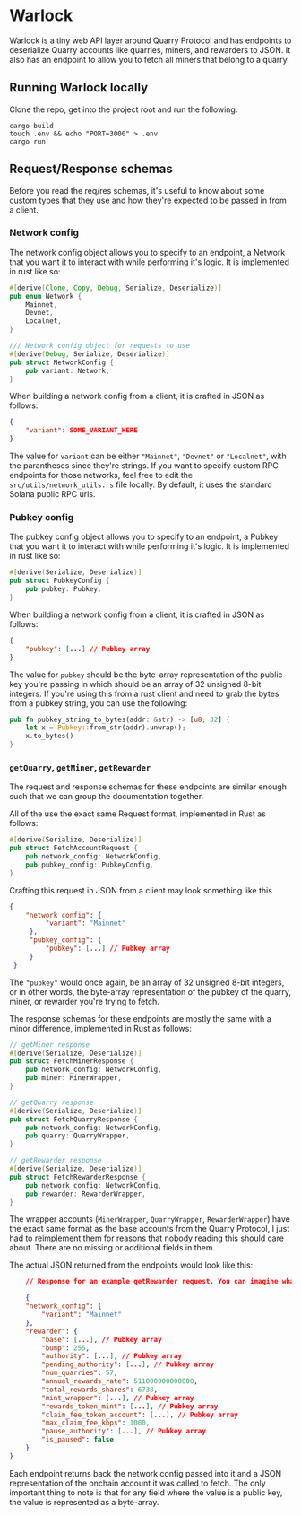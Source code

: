 # Warlock

Warlock is a tiny web API layer around Quarry Protocol and has endpoints to deserialize Quarry accounts like quarries, miners, and rewarders to JSON. It also has an endpoint to allow you to fetch all miners that belong to a quarry.

## Running Warlock locally

Clone the repo, get into the project root and run the following.

```
cargo build
touch .env && echo "PORT=3000" > .env
cargo run
```

## Request/Response schemas

Before you read the req/res schemas, it's useful to know about some custom types that they use and how they're expected to be passed in from a client.

### Network config

The network config object allows you to specify to an endpoint, a Network that you want it to interact with while performing it's logic. It is implemented in rust like so:

```rust
#[derive(Clone, Copy, Debug, Serialize, Deserialize)]
pub enum Network {
    Mainnet,
    Devnet,
    Localnet,
}

/// Network config object for requests to use
#[derive(Debug, Serialize, Deserialize)]
pub struct NetworkConfig {
    pub variant: Network,
}
```

When building a network config from a client, it is crafted in JSON as follows:

```JSON
{
    "variant": SOME_VARIANT_HERE
}
```

The value for `variant` can be either `"Mainnet"`, `"Devnet"` or `"Localnet"`, with the parantheses since they're strings. If you want to specify custom RPC endpoints for those networks, feel free to edit the `src/utils/network_utils.rs` file locally. By default, it uses the standard Solana public RPC urls.

### Pubkey config

The pubkey config object allows you to specify to an endpoint, a Pubkey that you want it to interact with while performing it's logic. It is implemented in rust like so:

```rust
#[derive(Serialize, Deserialize)]
pub struct PubkeyConfig {
    pub pubkey: Pubkey,
}
```

When building a network config from a client, it is crafted in JSON as follows:

```JSON
{
    "pubkey": [...] // Pubkey array
}
```

The value for `pubkey` should be the byte-array representation of the public key you're passing in which should be an array of 32 unsigned 8-bit integers. If you're using this from a rust client and need to grab the bytes from a pubkey string, you can use the following:

```rust
pub fn pubkey_string_to_bytes(addr: &str) -> [u8; 32] {
    let x = Pubkey::from_str(addr).unwrap();
    x.to_bytes()
}
```

### `getQuarry`, `getMiner`, `getRewarder`

The request and response schemas for these endpoints are similar enough such that we can group the documentation together.

All of the use the exact same Request format, implemented in Rust as follows:

```rust
#[derive(Serialize, Deserialize)]
pub struct FetchAccountRequest {
    pub network_config: NetworkConfig,
    pub pubkey_config: PubkeyConfig,
}
```

Crafting this request in JSON from a client may look something like this

```JSON
{
    "network_config": {
         "variant": "Mainnet"
     },
     "pubkey_config": {
         "pubkey": [...] // Pubkey array
     }
 }

```

The `"pubkey"` would once again, be an array of 32 unsigned 8-bit integers, or in other words, the byte-array representation of the pubkey of the quarry, miner, or rewarder you're trying to fetch.

The response schemas for these endpoints are mostly the same with a minor difference, implemented in Rust as follows:

```rust
// getMiner response
#[derive(Serialize, Deserialize)]
pub struct FetchMinerResponse {
    pub network_config: NetworkConfig,
    pub miner: MinerWrapper,
}

// getQuarry response
#[derive(Serialize, Deserialize)]
pub struct FetchQuarryResponse {
    pub network_config: NetworkConfig,
    pub quarry: QuarryWrapper,
}

// getRewarder response
#[derive(Serialize, Deserialize)]
pub struct FetchRewarderResponse {
    pub network_config: NetworkConfig,
    pub rewarder: RewarderWrapper,
}
```

The wrapper accounts (`MinerWrapper`, `QuarryWrapper`, `RewarderWrapper`) have the exact same format as the base accounts from the Quarry Protocol, I just had to reimplement them for reasons that nobody reading this should care about. There are no missing or additional fields in them.

The actual JSON returned from the endpoints would look like this:

```JSON
    // Response for an example getRewarder request. You can imagine what the other two look like based off this :)

    {
    "network_config": {
        "variant": "Mainnet"
    },
    "rewarder": {
        "base": [...], // Pubkey array
        "bump": 255,
        "authority": [...], // Pubkey array
        "pending_authority": [...], // Pubkey array
        "num_quarries": 57,
        "annual_rewards_rate": 511000000000000,
        "total_rewards_shares": 6738,
        "mint_wrapper": [...], // Pubkey array
        "rewards_token_mint": [...], // Pubkey array
        "claim_fee_token_account": [...], // Pubkey array
        "max_claim_fee_kbps": 1000,
        "pause_authority": [...], // Pubkey array
        "is_paused": false
    }
}

```

Each endpoint returns back the network config passed into it and a JSON representation of the onchain account it was called to fetch. The only important thing to note is that for any field where the value is a public key, the value is represented as a byte-array.
